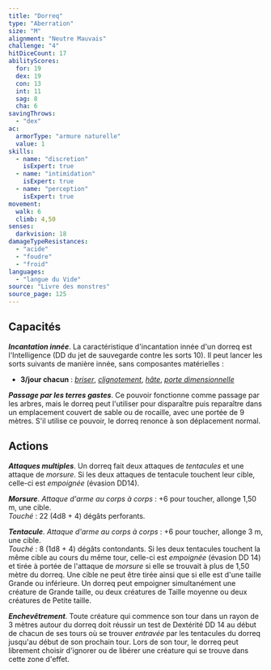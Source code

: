 ```yaml
---
title: "Dorreq"
type: "Aberration"
size: "M"
alignment: "Neutre Mauvais"
challenge: "4"
hitDiceCount: 17
abilityScores:
  for: 19
  dex: 19
  con: 13
  int: 11
  sag: 8
  cha: 6
savingThrows:
  - "dex"
ac:
  armorType: "armure naturelle"
  value: 1
skills:
  - name: "discretion"
    isExpert: true
  - name: "intimidation"
    isExpert: true
  - name: "perception"
    isExpert: true
movement:
  walk: 6
  climb: 4,50
senses:
  darkvision: 18
damageTypeResistances:
  - "acide"
  - "foudre"
  - "froid"
languages:
  - "langue du Vide"
source: "Livre des monstres"
source_page: 125
---
```

## Capacités
_**Incantation innée**_. La caractéristique d'incantation innée d'un dorreq est l'Intelligence (DD du jet de sauvegarde contre les sorts 10). Il peut lancer les sorts suivants de manière innée, sans composantes matérielles :
* **3/jour chacun** : [_briser_](/grimoire/briser/), [_clignotement_](/grimoire/clignotement/), [_hâte_](/grimoire/hate/), [_porte dimensionnelle_](/grimoire/porte-dimensionnelle/)

_**Passage par les terres gastes**_. Ce pouvoir fonctionne comme passage par les arbres, mais le dorreq peut l'utiliser pour disparaître puis reparaître dans un emplacement couvert de sable ou de rocaille, avec une portée de 9 mètres. S'il utilise ce pouvoir, le dorreq renonce à son déplacement normal.

## Actions
_**Attaques multiples**_. Un dorreq fait deux attaques de _tentacules_ et une attaque de _morsure_. Si les deux attaques de tentacule touchent leur cible, celle-ci est _empoignée_ (évasion DD14).

_**Morsure**_. _Attaque d'arme au corps à corps_ : +6 pour toucher, allonge 1,50 m, une cible.  
_Touché_ : 22 (4d8 + 4) dégâts perforants.

_**Tentacule**_. _Attaque d'arme au corps à corps_ : +6 pour toucher, allonge 3 m, une cible.  
_Touché_ : 8 (1d8 + 4) dégâts contondants. Si les deux tentacules touchent la même cible au cours du même tour, celle-ci est _empoignée_ (évasion DD 14) et tirée à portée de l'attaque de _morsure_ si elle se trouvait à plus de 1,50 mètre du dorreq. Une cible ne peut être tirée ainsi que si elle est d'une taille Grande ou inférieure. Un dorreq peut empoigner simultanément une créature de Grande taille, ou deux créatures de Taille moyenne ou deux créatures de Petite taille.

_**Enchevêtrement**_. Toute créature qui commence son tour dans un rayon de 3 mètres autour du dorreq doit réussir un test de Dextérité DD 14 au début de chacun de ses tours où se trouver _entravée_ par les tentacules du dorreq jusqu'au début de son prochain tour. Lors de son tour, le dorreq peut librement choisir d'ignorer ou de libérer une créature qui se trouve dans cette zone d'effet.
